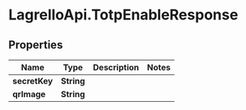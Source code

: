 # LagrelloApi.TotpEnableResponse

## Properties

Name | Type | Description | Notes
------------ | ------------- | ------------- | -------------
**secretKey** | **String** |  | 
**qrImage** | **String** |  | 



